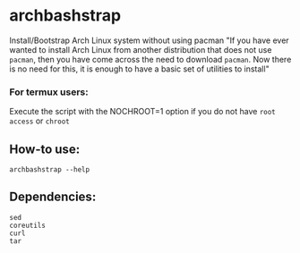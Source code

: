 # archbashstrap
Install/Bootstrap Arch Linux system without using pacman
"If you have ever wanted to install Arch Linux from another distribution that does not use `pacman`, then you have come across the need to download `pacman`. Now there is no need for this, it is enough to have a basic set of utilities to install"

### For termux users:
Execute the script with the NOCHROOT=1 option if you do not have `root access` or `chroot`

## How-to use:
`archbashstrap --help`

## Dependencies:
`sed` \
`coreutils` \
`curl` \
`tar`
